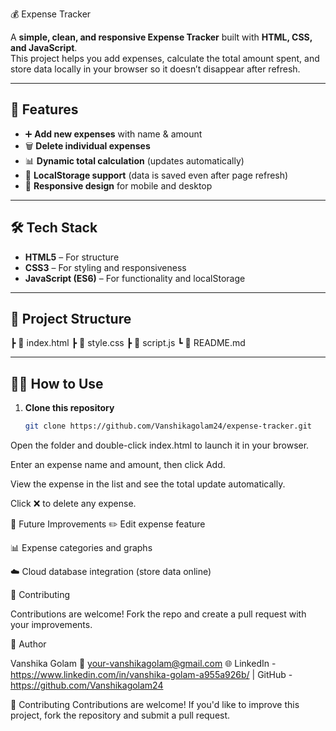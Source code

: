 💰 Expense Tracker

A **simple, clean, and responsive Expense Tracker** built with **HTML, CSS, and JavaScript**.  
This project helps you add expenses, calculate the total amount spent, and store data locally in your browser so it doesn’t disappear after refresh.

---

## 🚀 Features
- ➕ **Add new expenses** with name & amount  
- 🗑️ **Delete individual expenses**  
- 📊 **Dynamic total calculation** (updates automatically)  
- 💾 **LocalStorage support** (data is saved even after page refresh)  
- 📱 **Responsive design** for mobile and desktop  

---

## 🛠️ Tech Stack
- **HTML5** – For structure  
- **CSS3** – For styling and responsiveness  
- **JavaScript (ES6)** – For functionality and localStorage  

---

## 📂 Project Structure
┣ 📄 index.html 
┣ 📄 style.css 
┣ 📄 script.js 
┗ 📄 README.md

---

## 🧑‍💻 How to Use
1. **Clone this repository**
   ```bash
   git clone https://github.com/Vanshikagolam24/expense-tracker.git
Open the folder and double-click index.html to launch it in your browser.

Enter an expense name and amount, then click Add.

View the expense in the list and see the total update automatically.

Click ❌ to delete any expense.

🌱 Future Improvements
✏️ Edit expense feature

📊 Expense categories and graphs

☁️ Cloud database integration (store data online)

🙌 Contributing

Contributions are welcome!
Fork the repo and create a pull request with your improvements.

👩 Author

Vanshika Golam
📧 your-vanshikagolam@gmail.com
🌐 LinkedIn -  https://www.linkedin.com/in/vanshika-golam-a955a926b/
 | GitHub - https://github.com/Vanshikagolam24
 
🙌 Contributing
Contributions are welcome!
If you'd like to improve this project, fork the repository and submit a pull request.
